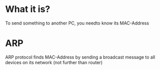 #                  What it is? 

To send something to another PC, you needto know its MAC-Address









#                   ARP

ARP protocol finds MAC-Address by sending a broadcast message to all devices on its network (not further than router) 